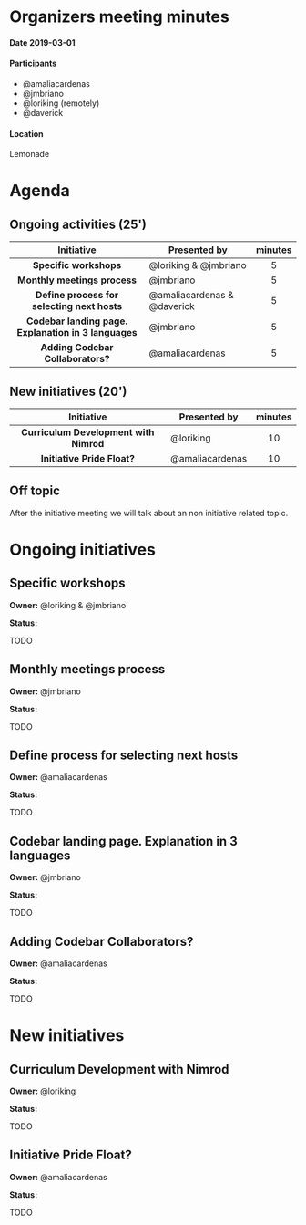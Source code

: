 # Organizers meeting minutes

#### Date  2019-03-01

#### Participants

* @amaliacardenas
* @jmbriano
* @loriking (remotely)
* @daverick

#### Location

Lemonade

# Agenda

## Ongoing activities (25')

|**Initiative**| Presented by |minutes|
|:------------:|--------------|:--:|
|**Specific workshops**|@loriking & @jmbriano|5|
|**Monthly meetings process**|@jmbriano|5|
|**Define process for selecting next hosts**|@amaliacardenas & @daverick|5|
|**Codebar landing page. Explanation in 3 languages**|@jmbriano|5|
|**Adding Codebar Collaborators?**|@amaliacardenas|5|

## New initiatives (20')

|**Initiative**| Presented by |minutes|
|:------------:|--------------|:--:|
|**Curriculum Development with Nimrod**|@loriking|10|
|**Initiative Pride Float?**|@amaliacardenas|10|

## Off topic

After the initiative meeting we will talk about an non initiative related topic.

# Ongoing initiatives

## Specific workshops

**Owner:** @loriking & @jmbriano

**Status:**

TODO

## Monthly meetings process

**Owner:** @jmbriano

**Status:**

TODO

## Define process for selecting next hosts

**Owner:** @amaliacardenas

**Status:**

TODO

## Codebar landing page. Explanation in 3 languages

**Owner:** @jmbriano

**Status:**

TODO

## Adding Codebar Collaborators?

**Owner:** @amaliacardenas

**Status:**

TODO

# New initiatives

## Curriculum Development with Nimrod

**Owner:** @loriking

**Status:**

TODO

## Initiative Pride Float?

**Owner:** @amaliacardenas

**Status:**

TODO
